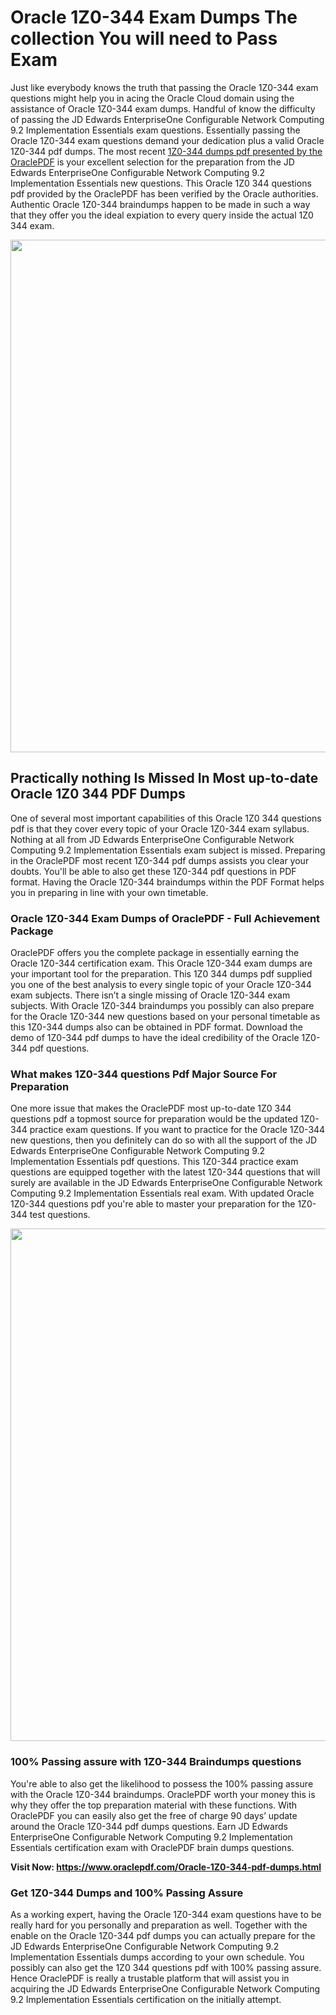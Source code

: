 <h1>Oracle 1Z0-344 Exam Dumps The collection You will need to Pass Exam</h1>
<p>Just like everybody knows the truth that passing the Oracle 1Z0-344 exam questions might help you in acing the&nbsp;Oracle Cloud&nbsp;domain using the assistance of Oracle 1Z0-344 exam dumps. Handful of know the difficulty of passing the JD Edwards EnterpriseOne Configurable Network Computing 9.2 Implementation Essentials exam questions. Essentially passing the Oracle 1Z0-344 exam questions demand your dedication plus a valid Oracle 1Z0-344 pdf dumps. The most recent&nbsp;<a href="https://www.oraclepdf.com/Oracle-1Z0-344-pdf-dumps.html">1Z0-344 dumps pdf presented by the OraclePDF</a>&nbsp;is your excellent selection for the preparation from the JD Edwards EnterpriseOne Configurable Network Computing 9.2 Implementation Essentials new questions. This Oracle 1Z0 344 questions pdf provided by the OraclePDF has been verified by the Oracle authorities. Authentic Oracle 1Z0-344 braindumps happen to be made in such a way that they offer you the ideal expiation to every query inside the actual 1Z0 344 exam.</p>
<p><a href="https://www.oraclepdf.com/Oracle-1Z0-344-pdf-dumps.html"><img src="https://i.ibb.co/mJY6Knz/1.png" width="820" /></a></p>
<h2>Practically nothing Is Missed In Most up-to-date Oracle 1Z0 344 PDF Dumps</h2>
<p>One of several most important capabilities of this Oracle 1Z0 344 questions pdf is that they cover every topic of your Oracle 1Z0-344 exam syllabus. Nothing at all from JD Edwards EnterpriseOne Configurable Network Computing 9.2 Implementation Essentials exam subject is missed. Preparing in the OraclePDF most recent 1Z0-344 pdf dumps assists you clear your doubts. You'll be able to also get these 1Z0-344 pdf questions in PDF format. Having the Oracle 1Z0-344 braindumps within the PDF Format helps you in preparing in line with your own timetable.</p>
<h3>Oracle 1Z0-344 Exam Dumps of OraclePDF - Full Achievement Package</h3>
<p>OraclePDF offers you the complete package in essentially earning the Oracle 1Z0-344 certification exam. This Oracle 1Z0-344 exam dumps are your important tool for the preparation. This 1Z0 344 dumps pdf supplied you one of the best analysis to every single topic of your Oracle 1Z0-344 exam subjects. There isn&rsquo;t a single missing of Oracle 1Z0-344 exam subjects. With Oracle 1Z0-344 braindumps you possibly can also prepare for the Oracle 1Z0-344 new questions based on your personal timetable as this 1Z0-344 dumps also can be obtained in PDF format. Download the demo of 1Z0-344 pdf dumps to have the ideal credibility of the Oracle 1Z0-344 pdf questions.</p>
<h3>What makes 1Z0-344 questions Pdf Major Source For Preparation</h3>
<p>One more issue that makes the OraclePDF most up-to-date 1Z0 344 questions pdf a topmost source for preparation would be the updated 1Z0-344 practice exam questions. If you want to practice for the Oracle 1Z0-344 new questions, then you definitely can do so with all the support of the JD Edwards EnterpriseOne Configurable Network Computing 9.2 Implementation Essentials pdf questions. This 1Z0-344 practice exam questions are equipped together with the latest 1Z0-344 questions that will surely are available in the JD Edwards EnterpriseOne Configurable Network Computing 9.2 Implementation Essentials real exam. With updated Oracle 1Z0-344 questions pdf you're able to master your preparation for the 1Z0-344 test questions.</p>
<p><img src="https://i.ibb.co/TWQ7T6D/2.png" width="820" /></p>
<h3>100% Passing assure with 1Z0-344 Braindumps questions</h3>
<p>You're able to also get the likelihood to possess the 100% passing assure with the Oracle 1Z0-344 braindumps. OraclePDF worth your money this is why they offer the top preparation material with these functions. With OraclePDF you can easily also get the free of charge 90 days&rsquo; update around the Oracle 1Z0-344 pdf dumps questions. Earn JD Edwards EnterpriseOne Configurable Network Computing 9.2 Implementation Essentials certification exam with&nbsp;OraclePDF&nbsp;brain dumps questions.</p>
<p><strong>Visit Now: <a href="https://www.oraclepdf.com/Oracle-1Z0-344-pdf-dumps.html">https://www.oraclepdf.com/Oracle-1Z0-344-pdf-dumps.html</a></strong></p>
<h3>Get 1Z0-344&nbsp;Dumps&nbsp;and 100% Passing Assure</h3>
<p>As a working expert, having the Oracle 1Z0-344 exam questions have to be really hard for you personally and preparation as well. Together with the enable on the Oracle 1Z0-344 pdf dumps you can actually prepare for the JD Edwards EnterpriseOne Configurable Network Computing 9.2 Implementation Essentials dumps according to your own schedule. You possibly can also get the 1Z0 344 questions pdf with 100% passing assure. Hence OraclePDF is really a trustable platform that will assist you in acquiring the JD Edwards EnterpriseOne Configurable Network Computing 9.2 Implementation Essentials certification on the initially attempt.</p>
